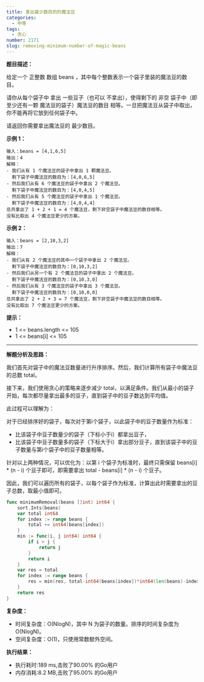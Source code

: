 ```yaml
---
title: 拿出最少数目的的魔法豆
categories:
  - 中等
tags:
  - 贪心
number: 2171
slug: removing-minimum-number-of-magic-beans
---
```


**题目描述：**

给定一个 正整数 数组 beans ，其中每个整数表示一个袋子里装的魔法豆的数目。

请你从每个袋子中 拿出 一些豆子（也可以 不拿出），使得剩下的 非空 袋子中（即 至少还有一颗 魔法豆的袋子）魔法豆的数目 相等。一旦把魔法豆从袋子中取出，你不能再将它放到任何袋子中。

请返回你需要拿出魔法豆的 最少数目。

**示例 1：**
```
输入：beans = [4,1,6,5]
输出：4
解释：
- 我们从有 1 个魔法豆的袋子中拿出 1 颗魔法豆。
  剩下袋子中魔法豆的数目为：[4,0,6,5]
- 然后我们从有 6 个魔法豆的袋子中拿出 2 个魔法豆。
  剩下袋子中魔法豆的数目为：[4,0,4,5]
- 然后我们从有 5 个魔法豆的袋子中拿出 1 个魔法豆。
  剩下袋子中魔法豆的数目为：[4,0,4,4]
总共拿出了 1 + 2 + 1 = 4 个魔法豆，剩下非空袋子中魔法豆的数目相等。
没有比取出 4 个魔法豆更少的方案。
```


**示例 2：**
```
输入：beans = [2,10,3,2]
输出：7
解释：
- 我们从有 2 个魔法豆的其中一个袋子中拿出 2 个魔法豆。
  剩下袋子中魔法豆的数目为：[0,10,3,2]
- 然后我们从另一个有 2 个魔法豆的袋子中拿出 2 个魔法豆。
  剩下袋子中魔法豆的数目为：[0,10,3,0]
- 然后我们从有 3 个魔法豆的袋子中拿出 3 个魔法豆。
  剩下袋子中魔法豆的数目为：[0,10,0,0]
总共拿出了 2 + 2 + 3 = 7 个魔法豆，剩下非空袋子中魔法豆的数目相等。
没有比取出 7 个魔法豆更少的方案。
```

**提示：**
- 1 <= beans.length <= 105 
- 1 <= beans[i] <= 105

---
**解题分析及思路：**

我们首先对袋子中的魔法豆数量进行升序排序。然后，我们计算所有袋子中魔法豆的总数 total。

接下来，我们使用贪心的策略来逐步减少 total，以满足条件。我们从最小的袋子开始，每次都尽量拿出最多的豆子，直到袋子中的豆子数达到平均值。

此过程可以理解为：

对于已经排序好的袋子，每次对于第i个袋子，以此袋子中的豆子数量作为标准：
- 比该袋子中豆子数量少的袋子（下标小于i）都拿出豆子，
- 比该袋子中豆子数量多的袋子（下标大于i）拿出部分豆子，直到该袋子中的豆子数量与第i个袋子中的豆子数量相等。

针对以上两种情况，可以优化为：以第 i 个袋子为标准时，最终只需保留 beans[i] * (n - i) 个豆子即可，即需要拿出 total - beans[i] * (n - i) 个豆子。

因此，我们可以遍历所有的袋子，以每个袋子作为标准，计算出此时需要拿出的豆子总数，取最小值即可。

```go
func minimumRemoval(beans []int) int64 {
	sort.Ints(beans)
	var total int64
	for index := range beans {
		total += int64(beans[index])
	}
	min := func(i, j int64) int64 {
		if i > j {
			return j
		}
		return i
	}
	var res = total
	for index := range beans {
		res = min(res, total-int64(beans[index])*int64(len(beans)-index))
	}
	return res
}
```

**复杂度：**

- 时间复杂度：O(NlogN)，其中 N 为袋子的数量。排序的时间复杂度为 O(NlogN)。
- 空间复杂度：O(1)，只使用常数额外空间。

**执行结果：**

- 执行耗时:189 ms,击败了90.00% 的Go用户
- 内存消耗:8.2 MB,击败了95.00% 的Go用户
